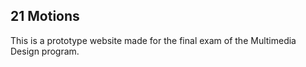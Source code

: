 ## 21 Motions

This is a prototype website made for the final exam of the Multimedia Design program.

